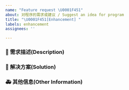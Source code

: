 ```yaml
---
name: "Feature request \U0001F451"
about: 对程序的需求或建议 / Suggest an idea for program
title: "\U0001F451[Enhancement] "
labels: enhancement
assignees: ''

---
```


### 🥰 需求描述(Description)

<!--
详细地描述需求，让大家都能理解
Describe the requirements in detail so that everyone can understand them
-->

### 🧐 解决方案(Solution)

<!--
如果你有解决方案，在这里清晰地阐述
If you have a solution, explain it clearly here
-->

### 🚑 其他信息(Other Information)

<!--
如截图等其他信息可以贴在这里
Other information such as screenshots can be posted here
-->
